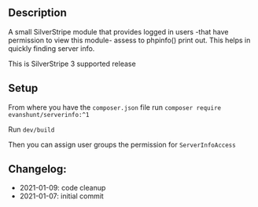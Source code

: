 ## Description

A small SilverStripe module that provides logged in users -that have permission to view this module- assess to phpinfo() print out. This helps in quickly finding server info.

This is SilverStripe 3 supported release

## Setup

From where you have the `composer.json` file run `composer require evanshunt/serverinfo:^1`

Run `dev/build`

Then you can assign user groups the permission for `ServerInfoAccess`
## Changelog:

- 2021-01-09: code cleanup
- 2021-01-07: initial commit
